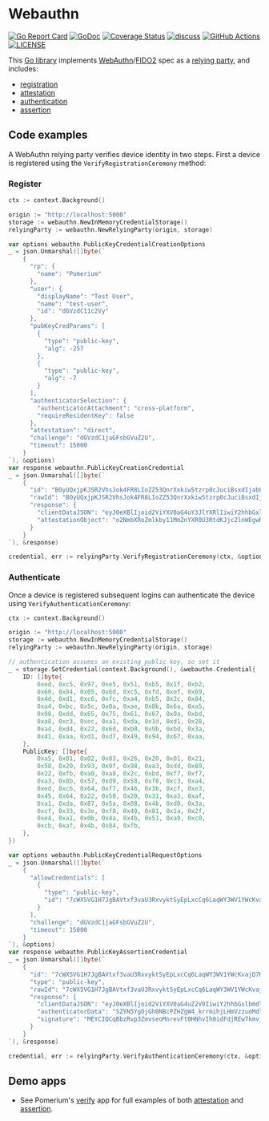 # Webauthn

[![Go Report Card](https://goreportcard.com/badge/github.com/pomerium/webauthn)](https://goreportcard.com/report/github.com/pomerium/webauthn) [![GoDoc](https://pkg.go.dev/badge/github.com/pomerium/webauthn?status.svg)](https://pkg.go.dev/github.com/pomerium/webauthn?tab=doc) [![Coverage Status](https://coveralls.io/repos/github/pomerium/webauthn/badge.svg)](https://coveralls.io/github/pomerium/webauthn) [![discuss](https://img.shields.io/discourse/posts?server=https%3A%2F%2Fdiscuss.pomerium.com%2F&label=discuss)](https://discuss.pomerium.com/) [![GitHub Actions](https://img.shields.io/github/actions/workflow/status/pomerium/webauthn/test.yml?style=flat)](https://github.com/pomerium/webauthn/actions/workflows/test.yml) [![LICENSE](https://img.shields.io/github/license/pomerium/webauthn.svg)](https://github.com/pomerium/webauthn/blob/master/LICENSE)

This [Go library](https://pkg.go.dev/github.com/pomerium/webauthn) implements [WebAuthn](https://www.w3.org/TR/webauthn/)/[FIDO2](https://fidoalliance.org/fido2/) spec as a [relying party](https://www.w3.org/TR/webauthn/#relying-party), and includes:

- [registration](https://www.w3.org/TR/webauthn/#usecase-registration)
- [attestation](https://www.w3.org/TR/webauthn/#attestation)
- [authentication](https://www.w3.org/TR/webauthn/#usecase-authentication)
- [assertion](https://www.w3.org/TR/webauthn/#authentication-assertion)

## Code examples

A WebAuthn relying party verifies device identity in two steps. First a device is registered using the `VerifyRegistrationCeremony` method: 

### Register
```go
ctx := context.Background()

origin := "http://localhost:5000"
storage := webauthn.NewInMemoryCredentialStorage()
relyingParty := webauthn.NewRelyingParty(origin, storage)

var options webauthn.PublicKeyCredentialCreationOptions
_ = json.Unmarshal([]byte(`
    {
      "rp": {
        "name": "Pomerium"
      },
      "user": {
        "displayName": "Test User",
        "name": "test-user",
        "id": "dGVzdC11c2Vy"
      },
      "pubKeyCredParams": [
        {
          "type": "public-key",
          "alg": -257
        },
        {
          "type": "public-key",
          "alg": -7
        }
      ],
      "authenticatorSelection": {
        "authenticatorAttachment": "cross-platform",
        "requireResidentKey": false
      },
      "attestation": "direct",
      "challenge": "dGVzdC1jaGFsbGVuZ2U",
      "timeout": 15000
    }
`), &options)
var response webauthn.PublicKeyCreationCredential
_ = json.Unmarshal([]byte(`
    {
      "id": "BOyUQxjpKJSR2VhsJok4FR8LIoZZ53QnrXxkiw5tzrp0cJuciBsxdIjabLjB6ebQMuKPqmMIPanM28HzGB9sig",
      "rawId": "BOyUQxjpKJSR2VhsJok4FR8LIoZZ53QnrXxkiw5tzrp0cJuciBsxdIjabLjB6ebQMuKPqmMIPanM28HzGB9sig",
      "response": {
        "clientDataJSON": "eyJ0eXBlIjoid2ViYXV0aG4uY3JlYXRlIiwiY2hhbGxlbmdlIjoiZEdWemRDMWphR0ZzYkdWdVoyVSIsIm9yaWdpbiI6Imh0dHA6Ly9sb2NhbGhvc3Q6NTAwMCIsImNyb3NzT3JpZ2luIjpmYWxzZSwib3RoZXJfa2V5c19jYW5fYmVfYWRkZWRfaGVyZSI6ImRvIG5vdCBjb21wYXJlIGNsaWVudERhdGFKU09OIGFnYWluc3QgYSB0ZW1wbGF0ZS4gU2VlIGh0dHBzOi8vZ29vLmdsL3lhYlBleCJ9",
        "attestationObject": "o2NmbXRoZmlkby11MmZnYXR0U3RtdKJjc2lnWEgwRgIhAIwctsPvNyXT6gEFJnqWlYqy_GBgNawLRrdZUwy8KpYqAiEAoQ6ct84cs9xyKo3v4c2HBGs1T7wg67oepLeiRa8vUG1jeDVjgVkBXTCCAVkwggEAoAMCAQICAQEwCgYIKoZIzj0EAwIwKDEVMBMGA1UEAxMMU2VjdXJpdHkgS2V5MQ8wDQYDVQQKEwZHb29nbGUwIhgPMjAwMDAxMDEwMDAwMDBaGA8yMDk5MTIzMTIzNTk1OVowKDEVMBMGA1UEAxMMU2VjdXJpdHkgS2V5MQ8wDQYDVQQKEwZHb29nbGUwWTATBgcqhkjOPQIBBggqhkjOPQMBBwNCAAQ_1ZtuIheQTnPrYNbFIME1flmt6RjmX7dUQbpOUwIl4lhN_I6gOiWBaocqrYWJlGVyXN4uYV31iKY73Zw1EjhaoxcwFTATBgsrBgEEAYLlHAIBAQQEAwIEMDAKBggqhkjOPQQDAgNHADBEAiBKHLlAEJFmo0of3IiO6Afg2kn8Rmn0wa4ml4ANfsBW9AIgauaLpiP9LGBRXYS7hq1B-GSzl40V8PR_k2HkZ76RDuxoYXV0aERhdGFYxEmWDeWIDoxodDQXD2R2YFuP5K65ooYyx5lc87qDHZdjQQAAAAAAAAAAAAAAAAAAAAAAAAAAAEAE7JRDGOkolJHZWGwmiTgVHwsihlnndCetfGSLDm3OunRwm5yIGzF0iNpsuMHp5tAy4o-qYwg9qczbwfMYH2yKpQECAyYgASFYID1HLxI1bZD28OItYBsrBNkz8hr_YWX_sIht0GVmMNCcIlggze0LBzzUxMeF3sWcDzsHXr-hxGEQgwjZBjQg2dcdp7Y"
      }
    }
`), &response)

credential, err := relyingParty.VerifyRegistrationCeremony(ctx, &options, &response)
```


### Authenticate
Once a device is registered subsequent logins can authenticate the device using `VerifyAuthenticationCeremony`:

```go
ctx := context.Background()

origin := "http://localhost:5000"
storage := webauthn.NewInMemoryCredentialStorage()
relyingParty := webauthn.NewRelyingParty(origin, storage)

// authentication assumes an existing public key, so set it
_ = storage.SetCredential(context.Background(), &webauthn.Credential{
    ID: []byte{
        0xed, 0xc5, 0x97, 0xe5, 0x51, 0xb5, 0x1f, 0xb2,
        0x60, 0x04, 0x05, 0x6d, 0xc5, 0xfd, 0xef, 0x69,
        0x4d, 0xd1, 0xc6, 0xfc, 0xa4, 0xb5, 0x2c, 0x84,
        0xa4, 0xbc, 0x5c, 0x0a, 0xae, 0x8b, 0x6a, 0xa5,
        0x98, 0xdd, 0x65, 0x75, 0x61, 0x67, 0x0a, 0xbd,
        0xa8, 0xc3, 0xec, 0xa1, 0xda, 0x1d, 0xd1, 0x28,
        0xa4, 0xd4, 0x22, 0x6d, 0xb0, 0x9b, 0xbd, 0x3a,
        0x41, 0xaa, 0xd1, 0xd7, 0x49, 0x94, 0x67, 0xaa,
    },
    PublicKey: []byte{
        0xa5, 0x01, 0x02, 0x03, 0x26, 0x20, 0x01, 0x21,
        0x58, 0x20, 0x93, 0x9f, 0x98, 0xa3, 0xdd, 0x89,
        0x22, 0xfb, 0xa0, 0xa8, 0x2c, 0xbd, 0xf7, 0xf7,
        0xa3, 0x8b, 0x57, 0xd9, 0x58, 0xf8, 0xc3, 0xa4,
        0xed, 0xc6, 0x64, 0xf7, 0x46, 0x3b, 0xcf, 0xe3,
        0x45, 0x64, 0x22, 0x58, 0x20, 0x31, 0xa3, 0xaf,
        0xa1, 0xda, 0x87, 0x5a, 0x08, 0x4b, 0xd0, 0x3a,
        0xcf, 0x33, 0x3e, 0xf8, 0x40, 0x81, 0x1a, 0x2f,
        0xe4, 0xa1, 0x0b, 0x4a, 0x4b, 0x51, 0xa9, 0xc0,
        0xcb, 0xaf, 0x4b, 0x84, 0xfb,
    },
})

var options webauthn.PublicKeyCredentialRequestOptions
_ = json.Unmarshal([]byte(`
    {
      "allowCredentials": [
        {
          "type": "public-key",
          "id": "7cWX5VG1H7JgBAVtxf3vaU3RxvyktSyEpLxcCq6LaqWY3WV1YWcKvajD7KHaHdEopNQibbCbvTpBqtHXSZRnqg"
        }
      ],
      "challenge": "dGVzdC1jaGFsbGVuZ2U",
      "timeout": 15000
    }
`), &options)
var response webauthn.PublicKeyAssertionCredential
_ = json.Unmarshal([]byte(`
    {
      "id": "7cWX5VG1H7JgBAVtxf3vaU3RxvyktSyEpLxcCq6LaqWY3WV1YWcKvajD7KHaHdEopNQibbCbvTpBqtHXSZRnqg",
      "type": "public-key",
      "rawId": "7cWX5VG1H7JgBAVtxf3vaU3RxvyktSyEpLxcCq6LaqWY3WV1YWcKvajD7KHaHdEopNQibbCbvTpBqtHXSZRnqg",
      "response": {
        "clientDataJSON": "eyJ0eXBlIjoid2ViYXV0aG4uZ2V0IiwiY2hhbGxlbmdlIjoiZEdWemRDMWphR0ZzYkdWdVoyVSIsIm9yaWdpbiI6Imh0dHA6Ly9sb2NhbGhvc3Q6NTAwMCIsImNyb3NzT3JpZ2luIjpmYWxzZX0",
        "authenticatorData": "SZYN5YgOjGh0NBcPZHZgW4_krrmihjLHmVzzuoMdl2MBAAAAAQ",
        "signature": "MEYCIQCqBbzRvp3ZmvseoMnrevFt0HNhvIh0idFdjREw7kmv_AIhAPFPTNL0lnAsgCmemU4BReqSBPYKAw5uEKfmYI4rp9Lf"
      }
    }
`), &response)

credential, err := relyingParty.VerifyAuthenticationCeremony(ctx, &options, &response)
```

## Demo apps

- See Pomerium's [verify](https://github.com/pomerium/verify) app for full examples of both [attestation](https://www.w3.org/TR/webauthn/#sctn-attestation) and [assertion](https://www.w3.org/TR/webauthn/#verifying-assertion).
